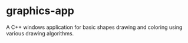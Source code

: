 # graphics-app
A C++ windows application for basic shapes drawing and coloring using various drawing algorithms.
